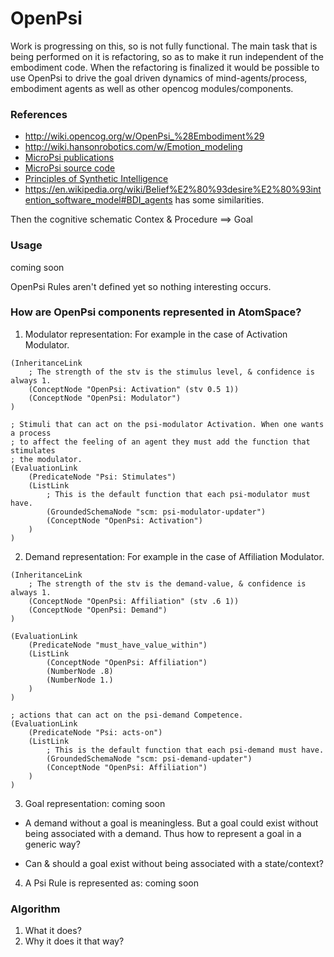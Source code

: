 # OpenPsi

Work is progressing on this, so is not fully functional. The main task that is
being performed on it is refactoring, so as to make it run independent of the
embodiment code. When the refactoring is finalized it would be possible to use
OpenPsi to drive the goal driven dynamics of mind-agents/process, embodiment
agents as well as other opencog modules/components.

### References
* http://wiki.opencog.org/w/OpenPsi_%28Embodiment%29
* http://wiki.hansonrobotics.com/w/Emotion_modeling
* [MicroPsi publications](http://micropsi.com/publications/publications.html)
* [MicroPsi source code]()
* [Principles of Synthetic Intelligence](http://wiki.humanobs.org/_media/public:events:agi-summerschool-2012:psi-oup-version-draft-jan-08.pdf)
* https://en.wikipedia.org/wiki/Belief%E2%80%93desire%E2%80%93intention_software_model#BDI_agents has some similarities.

Then the cognitive schematic
     Contex & Procedure ==> Goal

### Usage
coming soon

OpenPsi Rules aren't defined yet so nothing interesting occurs.

### How are OpenPsi components represented in AtomSpace?
1. Modulator representation:
For example in the case of Activation Modulator.
```
(InheritanceLink
    ; The strength of the stv is the stimulus level, & confidence is always 1.
    (ConceptNode "OpenPsi: Activation" (stv 0.5 1))
    (ConceptNode "OpenPsi: Modulator")
)

; Stimuli that can act on the psi-modulator Activation. When one wants a process
; to affect the feeling of an agent they must add the function that stimulates
; the modulator.
(EvaluationLink
    (PredicateNode "Psi: Stimulates")
    (ListLink
        ; This is the default function that each psi-modulator must have.
        (GroundedSchemaNode "scm: psi-modulator-updater")
        (ConceptNode "OpenPsi: Activation")
    )
)
```

2. Demand representation:
For example in the case of Affiliation Modulator.
```
(InheritanceLink
    ; The strength of the stv is the demand-value, & confidence is always 1.
    (ConceptNode "OpenPsi: Affiliation" (stv .6 1))
    (ConceptNode "OpenPsi: Demand")
)

(EvaluationLink
    (PredicateNode "must_have_value_within")
    (ListLink
        (ConceptNode "OpenPsi: Affiliation")
        (NumberNode .8)
        (NumberNode 1.)
    )
)

; actions that can act on the psi-demand Competence.
(EvaluationLink
    (PredicateNode "Psi: acts-on")
    (ListLink
        ; This is the default function that each psi-demand must have.
        (GroundedSchemaNode "scm: psi-demand-updater")
        (ConceptNode "OpenPsi: Affiliation")
    )
)
```

3. Goal representation:
coming soon

 * A demand without a goal is meaningless. But a goal could exist without being
associated with a demand. Thus how to represent a goal in a generic way?

 * Can & should a goal exist without being associated with a state/context?

4. A Psi Rule is represented as:
coming soon

### Algorithm
1. What it does?
2. Why it does it that way?
